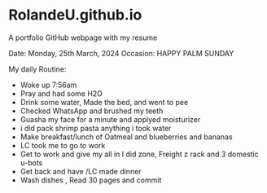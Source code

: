 # RolandeU.github.io
A portfolio GitHub webpage with my resume

Date: Monday, 25th March, 2024
Occasion: HAPPY PALM SUNDAY

My daily Routine:
- Woke up 7:56am
- Pray and had some H2O
- Drink some water, Made the bed, and went to pee
- Checked WhatsApp and brushed my teeth
- Guasha my face for a minute and applyed moisturizer 
- i did pack shrimp pasta anything i took water
- Make breakfast/lunch of Oatmeal and blueberries and bananas 
- LC took me to go to work
- Get to work and give my all in I did zone, Freight z rack and 3 domestic u-bots
- Get back and have /LC made dinner
- Wash dishes , Read 30 pages and commit
